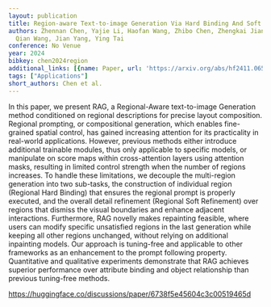 ```yaml
---
layout: publication
title: Region-aware Text-to-image Generation Via Hard Binding And Soft Refinement
authors: Zhennan Chen, Yajie Li, Haofan Wang, Zhibo Chen, Zhengkai Jiang, Jun Li,
  Qian Wang, Jian Yang, Ying Tai
conference: No Venue
year: 2024
bibkey: chen2024region
additional_links: [{name: Paper, url: 'https://arxiv.org/abs/hf2411.06558'}]
tags: ["Applications"]
short_authors: Chen et al.
---
```

In this paper, we present RAG, a Regional-Aware text-to-image Generation method conditioned on regional descriptions for precise layout composition. Regional prompting, or compositional generation, which enables fine-grained spatial control, has gained increasing attention for its practicality in real-world applications. However, previous methods either introduce additional trainable modules, thus only applicable to specific models, or manipulate on score maps within cross-attention layers using attention masks, resulting in limited control strength when the number of regions increases. To handle these limitations, we decouple the multi-region generation into two sub-tasks, the construction of individual region (Regional Hard Binding) that ensures the regional prompt is properly executed, and the overall detail refinement (Regional Soft Refinement) over regions that dismiss the visual boundaries and enhance adjacent interactions. Furthermore, RAG novelly makes repainting feasible, where users can modify specific unsatisfied regions in the last generation while keeping all other regions unchanged, without relying on additional inpainting models. Our approach is tuning-free and applicable to other frameworks as an enhancement to the prompt following property. Quantitative and qualitative experiments demonstrate that RAG achieves superior performance over attribute binding and object relationship than previous tuning-free methods.

https://huggingface.co/discussions/paper/6738f5e45604c3c00519465d